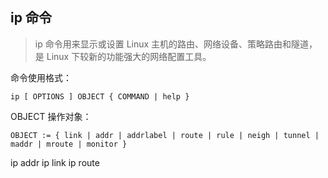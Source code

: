 ## ip 命令
> ip 命令用来显示或设置 Linux 主机的路由、网络设备、策略路由和隧道，是 Linux 下较新的功能强大的网络配置工具。

命令使用格式：
```
ip [ OPTIONS ] OBJECT { COMMAND | help }
```

OBJECT 操作对象：
```
OBJECT := { link | addr | addrlabel | route | rule | neigh | tunnel | maddr | mroute | monitor }
```

ip addr
ip link
ip route



